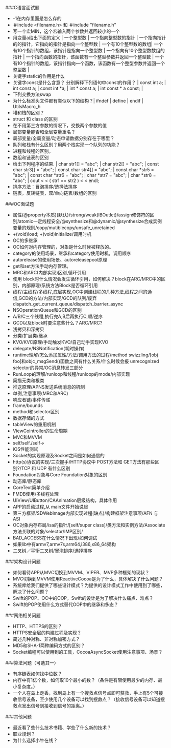 ###C语言面试题
* -1在内存里面是怎么存的
* ＃include <filename.h> 和 ＃include "filename.h" 
* 写一个宏MIN，这个宏输入两个参数并返回较小的一个
* 用变量a给出下面的定义  | 一个整型数 | 一个指向整型数的指针 | 一个指向指针的的指针，它指向的指针是指向一个整型数 | 一个有10个整型数的数组| 一个有10个指针的数组，该指针是指向一个整型数 | 一个指向有10个整型数数组的指针 | 一个指向函数的指针，该函数有一个整型参数并返回一个整型数 | 一个有10个指针的数组，该指针指向一个函数，该函数有一个整型参数并返回一个整型数 |
* 关键字static的作用是什么
* 关键字const是什么含意？ 分别解释下列语句中const的作用？
 | const int a; |   int const a; |   const int *a;   | int * const a;   | int const * a const; |   
* 下列交换方法swap
* 为什么标准头文件都有类似以下的结构？| ifndef | define | endif | UtilsMacro_h
* 堆和栈的区别？
* struct 和 class 的区别
* 在不用第三方参数的情况下，交换两个参数的值
* 局部变量能否和全局变量重名？ 
* 局部变量/全局变量/动态申请数据分别存在于哪里？
* 队列和栈有什么区别？用两个栈实现一个队列的功能？
* 进程和线程的区别。
* 数组和链表的区别
* 给出下列程序的结果. | char str1[] = "abc";    | char str2[] = "abc";    | const char str3[] = "abc";    | const char str4[] = "abc";    | const char *str5 = "abc";    | const char *str6 = "abc";    | char *str7 = "abc";    | char *str8 = "abc";    | cout < < ( str1 == str2 ) < < endl;   
* 排序方法：冒泡排序/选择法排序
* 链表，反转链表，双/单向链表/数组的区别

###OC面试题

* 属性(@property本质)(默认)/strong/weak(IBOutlet)/assign修饰符的区别/atomic一定线程安全/@synthesize和@dynamic/@synthesize合成实例变量的规则/copy/mutiblecopy/unsafe_unretained 
* +(void)load; +(void)initialize/调用时机
* OC的多继承
* OC如何对内存管理的，对象是什么时候被释放的。
* category的使用场景，继承和category使用时机，调用顺序
* autorelease的使用场景、autoreleasepool原理
* get和set方法手动内存管理。
* MRC和ARC(内部实现)区别,循环引用
* 使用 block时什么情况会发生循环引用，如何解决？block在ARC/MRC中的区别，内部原理/系统方法Block是否循环引用
* 线程/主线程/多线程,底层实现,OC中创建线程的几种方法,线程之间的通信,GCD的方法/内部实现/GCD的队列/废弃dispatch_get_current_queue/dispatch_barrier_async
* NSOperationQueue和GCD的区别
* A/B/C三个线程,执行完A,B后再执行C,顺/逆序
* GCD以及block时要注意些什么？ARC/MRC?
* 浅拷贝和深拷贝
* 分类/扩展类/继承
* KVO/KVC原理/手动触发KVO/自己动手实现KVO
* delegate/NSNotification(耗时操作)
* runtime理解/怎么添加属性/方法/调用方法的过程/method swizzling/[obj foo]和objc_msgSend()函数之间有什么关系/什么时候会报 unrecognized selector的异常/OC消息转发三部分
* RunLoop的理解/runloop和线程/runloop的mode/内部实现
* 简描元类和根类
* 推送原理/APNS发送系统消息的机制
* 单例,注意事项(MRC和ARC)
* 响应者链/事件传递
* frame/bounds
* method和selector区别
* 数据存储的方式
* tableView的重用机制
* ViewCointroller的生命周期
* MVC和MVVM
* self/self./self->
* iOS性能测试
* Socket的实现原理及Socket之间是如何通信的
* http(s)协议的实现/三次握手/HTTP协议中 POST方法和 GET方法有那些区别?/TCP 和 UDP 有什么区别
* Foundation对象与Core Foundation对象的区别
* 动态库/静态库
* CoreText简单介绍
* FMDB使用/多线程处理
* UIView/UIButton/CAAnimation层级结构，具体作用
* APP的启动过程,从 main文件开始说起
* 第三方框架/SDWebImage内部实现过程(缺点)/构建框架注意事项/AFN 与 ASI
* OC对象内存布局/isa的指针/[self/super class]/类方法和实例方法/Associate方法关联的对象/selector/IMP区别/
* BAD_ACCESS在什么情况下出现/如何调试
* 如果lib中有armv7,armv7s,arm64,i386,x86_64架构 
* 二叉树／平衡二叉树/冒泡排序/选择排序

###架构设计问题
* 如何看待APP从MVC切换到MVVM、VIPER、MVP多种框架的现状？
* MVC切换到MVVM使用ReactiveCocoa是为了什么，具体解决了什么问题？
* 系统库给我们提供了哪些设计模式？为提供的设计模式工作中使用到了哪些，解决了什么问题？
* Swift的POP、OC中的OOP，Swift的设计是为了解决什么痛点、难点？
* Swift的POP使用什么方式替代OOP中的继承和多态？

###网络相关问题
* HTTP、HTTPS的区别？
* HTTPS安全层的构建过程及实现？
* 简述几种对称、非对称加密方式？
* MD5和SHA-1两种编码方式的区别？
* Socket编程可以使用到的工具，CocoaAsyncSocket使用注意事项、场景？

###算法问题（可选其一）
* 有序链表如何找中位数？
* 内存中有1亿个数，如何取10个最小的数？（条件是有限使用最少的内存、最小复杂度。）
* 一个人在岛上走丢，找到岛上有一个搜救点信号点即可获救，手上有5个可接收信号设备，至少使用几个设备可以找到搜救点？（接收信号设备可以知道搜救点发出信号到接收到信号的距离。）

###其他问题
* 最近看了些什么技术书籍、学些了什么新的技术？
* 职业规划？
* 为什么选择小牛在线？
